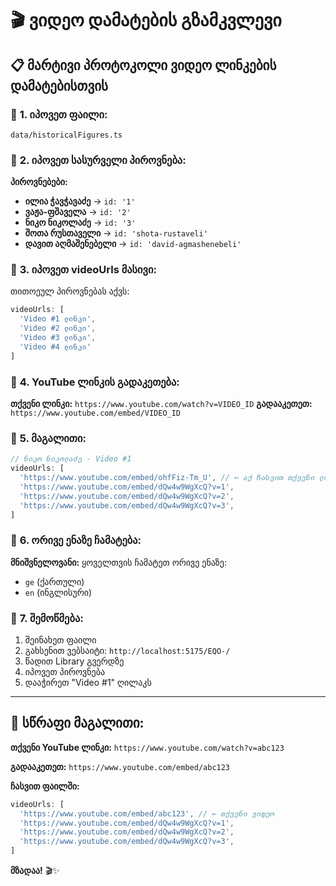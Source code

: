 # 🎬 ვიდეო დამატების გზამკვლევი

## 📋 მარტივი პროტოკოლი ვიდეო ლინკების დამატებისთვის

### 🎯 **1. იპოვეთ ფაილი:**
```
data/historicalFigures.ts
```

### 🎯 **2. იპოვეთ სასურველი პიროვნება:**

**პიროვნებები:**
- **ილია ჭავჭავაძე** → `id: '1'`
- **ვაჟა-ფშაველა** → `id: '2'`
- **ნიკო ნიკოლაძე** → `id: '3'`
- **შოთა რუსთაველი** → `id: 'shota-rustaveli'`
- **დავით აღმაშენებელი** → `id: 'david-agmashenebeli'`

### 🎯 **3. იპოვეთ videoUrls მასივი:**

თითოეულ პიროვნებას აქვს:
```typescript
videoUrls: [
  'Video #1 ლინკი',
  'Video #2 ლინკი', 
  'Video #3 ლინკი',
  'Video #4 ლინკი'
]
```

### 🎯 **4. YouTube ლინკის გადაკეთება:**

**თქვენი ლინკი:** `https://www.youtube.com/watch?v=VIDEO_ID`
**გადააკეთეთ:** `https://www.youtube.com/embed/VIDEO_ID`

### 🎯 **5. მაგალითი:**

```typescript
// ნიკო ნიკოლაძე - Video #1
videoUrls: [
  'https://www.youtube.com/embed/ohfFiz-Tm_U', // ← აქ ჩასვით თქვენი ლინკი
  'https://www.youtube.com/embed/dQw4w9WgXcQ?v=1',
  'https://www.youtube.com/embed/dQw4w9WgXcQ?v=2',
  'https://www.youtube.com/embed/dQw4w9WgXcQ?v=3',
]
```

### 🎯 **6. ორივე ენაზე ჩამატება:**

**მნიშვნელოვანი:** ყოველთვის ჩამატეთ ორივე ენაზე:
- `ge` (ქართული)
- `en` (ინგლისური)

### 🎯 **7. შემოწმება:**

1. შეინახეთ ფაილი
2. გახსენით ვებსაიტი: `http://localhost:5175/EQO-/`
3. წადით Library გვერდზე
4. იპოვეთ პიროვნება
5. დააჭირეთ "Video #1" ღილაკს

---

## 🚀 **სწრაფი მაგალითი:**

**თქვენი YouTube ლინკი:** `https://www.youtube.com/watch?v=abc123`

**გადააკეთეთ:** `https://www.youtube.com/embed/abc123`

**ჩასვით ფაილში:**
```typescript
videoUrls: [
  'https://www.youtube.com/embed/abc123', // ← თქვენი ვიდეო
  'https://www.youtube.com/embed/dQw4w9WgXcQ?v=1',
  'https://www.youtube.com/embed/dQw4w9WgXcQ?v=2',
  'https://www.youtube.com/embed/dQw4w9WgXcQ?v=3',
]
```

**მზადაა!** 🎬✨
